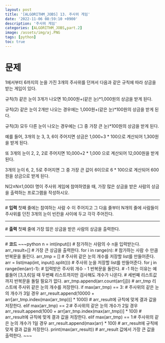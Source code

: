 ```yaml
---
layout: post
title: '[ALGORITHM_JOBS] 13. 주사위 게임'
date: '2022-11-06 08:59:10 +0900'
description: '주사위 게임'
categories: [ALGORITHM_JOBS,part.2]
image: /assets/img/aj.PNG
tags: [python]
toc: true
---
```

# <b>문제</b>
1에서부터 6까지의 눈을 가진 3개의 주사위를 던져서 다음과 같은 규칙에 따라 상금을 받는 게임이 있다.<br>

규칙(1) 같은 눈이 3개가 나오면 10,000원+(같은 눈)*1,000원의 상금을 받게 된다.<br>

규칙(2) 같은 눈이 2개만 나오는 경우에는 1,000원+(같은 눈)*100원의 상금을 받게 된다.<br>

규칙(3) 모두 다른 눈이 나오는 경우에는 (그 중 가장 큰 눈)*100원의 상금을 받게 된다.<br>

예를 들어, 3개의 눈 3, 3, 6이 주어지면 상금은 1,000+3 * 100으로 계산되어 1,300원을 받게 된다.<br>

또 3개의 눈이 2, 2, 2로 주어지면 10,000+2 * 1,000 으로 계산되어 12,000원을 받게된다.<br>

3개의 눈이 6, 2, 5로 주어지면 그 중 가장 큰 값이 6이므로 6 * 100으로 계산되어 600원을 상금으로 받게 된다.<br>

N(2≤N≤1,000) 명이 주사위 게임에 참여하였을 때, 가장 많은 상금을 받은 사람의 상금을 출력하는 프로그램을 작성하시오.
<hr>
# <b>입력</b>
첫째 줄에는 참여하는 사람 수 이 주어지고 그 다음 줄부터 N개의 줄에 사람들이 주사위를 던진 3개의 눈이 빈칸을 사이에 두고 각각 주어진다.
<hr>
# <b>출력</b>
첫째 줄에 가장 많은 상금을 받은 사람의 상금을 출력한다.

<hr>
# <b>코드</b>
~~~python
n = int(input()) # 참가하는 사람의 수 n을 입력받는다.
arr_result=[] # 가장 큰 상금을 출력한다.
for i in range(n): # 참가하는 사람 수 만큼 반복문을 돌린다.
    arr_tmp = [] # 주사위 같은 눈의 개수를 저장할 list를 만들어준다.
    arr = list(map(int, input().split())) # 주사위 눈을 저장할 list를 만들어준다.
    for j in range(len(arr)-1): # 입력받은 주사위 개수 - 1 반복문을 돌린다.
    # -1 하는 이유는 예를들어 [3,3,6]일 때 두번째 리스트까지만 검사해도 개수가 나온다.
    # 세번째 리스트값까지 반복문을 돌릴 필요가 없다.
        arr_tmp.append(arr.count(arr[j])) # arr_tmp 리스트에 주사위 같은 눈의 개수를 저장한다.
    if max(arr_tmp) == 3: # 주사위의 같은 눈의 개수가 3일 경우
        arr_result.append(10000 + arr[arr_tmp.index(max(arr_tmp))] * 1000)
        # arr_result에 규칙에 맞게 결과 값을 저장한다.
    elif max(arr_tmp) == 2:# 주사위의 같은 눈의 개수가 2일 경우
        arr_result.append(1000 + arr[arr_tmp.index(max(arr_tmp))] * 100)
        # arr_result에 규칙에 맞게 결과 값을 저장한다.
    elif max(arr_tmp) == 1:# 주사위의 같은 눈의 개수가 1일 경우
        arr_result.append(max(arr) * 100)
        # arr_result에 규칙에 맞게 결과 값을 저장한다.
print(max(arr_result)) # arr_result 값에서 가장 큰 값을 출력한다.
~~~

